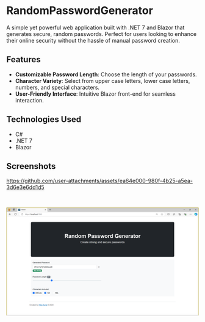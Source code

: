 # RandomPasswordGenerator

A simple yet powerful web application built with .NET 7 and Blazor that generates secure, random passwords. Perfect for users looking to enhance their online security without the hassle of manual password creation.

## Features

* **Customizable Password Length**: Choose the length of your passwords.
* **Character Variety**: Select from upper case letters, lower case letters, numbers, and special characters.
* **User-Friendly Interface**: Intuitive Blazor front-end for seamless interaction.

## Technologies Used
* C#
* .NET 7
* Blazor

## Screenshots
https://github.com/user-attachments/assets/ea64e000-980f-4b25-a5ea-3d6e3e6dd1d5

<br/>
<p align="center">
  <img src="./assets/01.png" alt="Random Password Generator"/>
</p>
